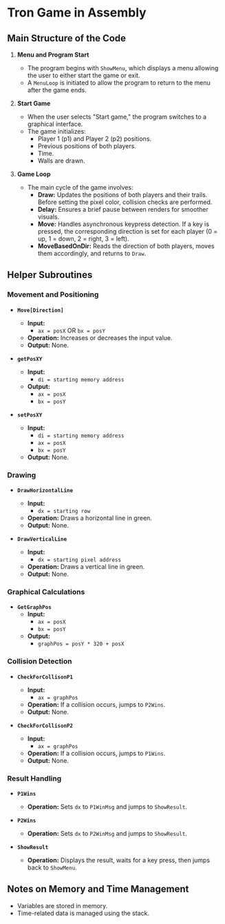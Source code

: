 # Tron Game in Assembly

## Main Structure of the Code

1. **Menu and Program Start**
   - The program begins with `ShowMenu`, which displays a menu allowing the user to either start the game or exit.
   - A `MenuLoop` is initiated to allow the program to return to the menu after the game ends.

2. **Start Game**
   - When the user selects "Start game," the program switches to a graphical interface.
   - The game initializes:
     - Player 1 (p1) and Player 2 (p2) positions.
     - Previous positions of both players.
     - Time.
     - Walls are drawn.

3. **Game Loop**
   - The main cycle of the game involves:
     - **Draw:** Updates the positions of both players and their trails. Before setting the pixel color, collision checks are performed.
     - **Delay:** Ensures a brief pause between renders for smoother visuals.
     - **Move:** Handles asynchronous keypress detection. If a key is pressed, the corresponding direction is set for each player (0 = up, 1 = down, 2 = right, 3 = left).
     - **MoveBasedOnDir:** Reads the direction of both players, moves them accordingly, and returns to `Draw`.

## Helper Subroutines

### Movement and Positioning

- **`Move[Direction]`**
  - **Input:**  
    - `ax = posX` OR `bx = posY`
  - **Operation:** Increases or decreases the input value.
  - **Output:** None.

- **`getPosXY`**
  - **Input:**  
    - `di = starting memory address`
  - **Output:**  
    - `ax = posX`  
    - `bx = posY`

- **`setPosXY`**
  - **Input:**  
    - `di = starting memory address`  
    - `ax = posX`  
    - `bx = posY`
  - **Output:** None.

### Drawing

- **`DrawHorizontalLine`**
  - **Input:**  
    - `dx = starting row`
  - **Operation:** Draws a horizontal line in green.
  - **Output:** None.

- **`DrawVerticalLine`**
  - **Input:**  
    - `dx = starting pixel address`
  - **Operation:** Draws a vertical line in green.
  - **Output:** None.

### Graphical Calculations

- **`GetGraphPos`**
  - **Input:**  
    - `ax = posX`  
    - `bx = posY`
  - **Output:**  
    - `graphPos = posY * 320 + posX`

### Collision Detection

- **`CheckForCollisonP1`**
  - **Input:**  
    - `ax = graphPos`
  - **Operation:** If a collision occurs, jumps to `P2Wins`.
  - **Output:** None.

- **`CheckForCollisonP2`**
  - **Input:**  
    - `ax = graphPos`
  - **Operation:** If a collision occurs, jumps to `P1Wins`.
  - **Output:** None.

### Result Handling

- **`P1Wins`**
  - **Operation:** Sets `dx` to `P1WinMsg` and jumps to `ShowResult`.

- **`P2Wins`**
  - **Operation:** Sets `dx` to `P2WinMsg` and jumps to `ShowResult`.

- **`ShowResult`**
  - **Operation:** Displays the result, waits for a key press, then jumps back to `ShowMenu`.

## Notes on Memory and Time Management

- Variables are stored in memory.
- Time-related data is managed using the stack.
